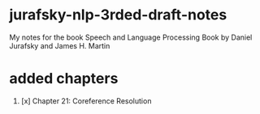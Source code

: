 # jurafsky-nlp-3rded-draft-notes
My notes for the book Speech and Language Processing Book by Daniel Jurafsky and James H. Martin

# added chapters

1. [x] Chapter 21: Coreference Resolution
